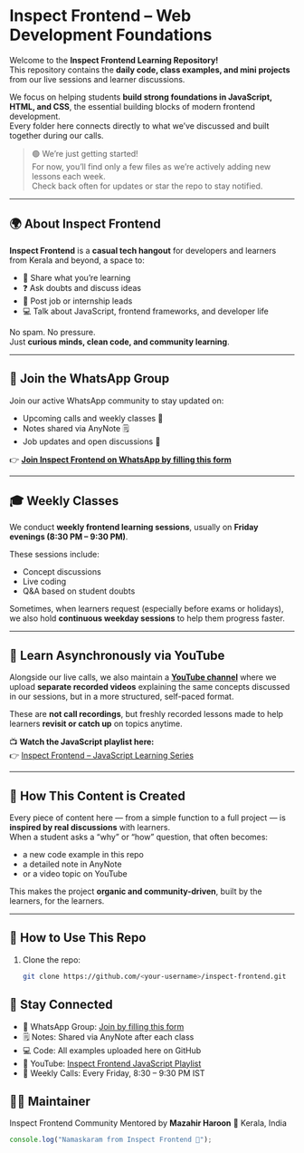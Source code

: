 # Inspect Frontend – Web Development Foundations

Welcome to the **Inspect Frontend Learning Repository!**  
This repository contains the **daily code, class examples, and mini projects** from our live sessions and learner discussions.

We focus on helping students **build strong foundations in JavaScript, HTML, and CSS**, the essential building blocks of modern frontend development.  
Every folder here connects directly to what we’ve discussed and built together during our calls.

> 🟢 We’re just getting started!  
> For now, you’ll find only a few files as we’re actively adding new lessons each week.  
> Check back often for updates or star the repo to stay notified.

---

## 🌍 About Inspect Frontend

**Inspect Frontend** is a **casual tech hangout** for developers and learners from Kerala and beyond, a space to:

- 💬 Share what you’re learning
- ❓ Ask doubts and discuss ideas
- 💼 Post job or internship leads
- 💻 Talk about JavaScript, frontend frameworks, and developer life

No spam. No pressure.  
Just **curious minds, clean code, and community learning**.

---

## 💬 Join the WhatsApp Group

Join our active WhatsApp community to stay updated on:

- Upcoming calls and weekly classes 📅
- Notes shared via AnyNote 🗒️
- Job updates and open discussions 💬

👉 **[Join Inspect Frontend on WhatsApp by filling this form](https://mazahir-haroon-frontend-engineer.neetoform.com/javascript_crash_course)**

---

## 🎓 Weekly Classes

We conduct **weekly frontend learning sessions**, usually on **Friday evenings (8:30 PM – 9:30 PM)**.

These sessions include:

- Concept discussions
- Live coding
- Q&A based on student doubts

Sometimes, when learners request (especially before exams or holidays), we also hold **continuous weekday sessions** to help them progress faster.

---

## 🎥 Learn Asynchronously via YouTube

Alongside our live calls, we also maintain a [**YouTube channel**](https://www.youtube.com/@mazahirharoon) where we upload **separate recorded videos** explaining the same concepts discussed in our sessions, but in a more structured, self-paced format.

These are **not call recordings**, but freshly recorded lessons made to help learners **revisit or catch up** on topics anytime.

📺 **Watch the JavaScript playlist here:**  
👉 [Inspect Frontend – JavaScript Learning Series](https://www.youtube.com/playlist?list=PLPFRrbkGSYzqoFJT-B3_RSMWxA5r0XBDk)

---

## 🧠 How This Content is Created

Every piece of content here — from a simple function to a full project — is **inspired by real discussions** with learners.  
When a student asks a “why” or “how” question, that often becomes:

- a new code example in this repo
- a detailed note in AnyNote
- or a video topic on YouTube

This makes the project **organic and community-driven**, built by the learners, for the learners.

---

## 🧩 How to Use This Repo

1. Clone the repo:
   ```bash
   git clone https://github.com/<your-username>/inspect-frontend.git
   ```

## 🔗 Stay Connected

- 💬 WhatsApp Group: [Join by filling this form](https://mazahir-haroon-frontend-engineer.neetoform.com/javascript_crash_course)
- 🗒️ Notes: Shared via AnyNote after each class
- 💻 Code: All examples uploaded here on GitHub
- 🎥 YouTube: [Inspect Frontend JavaScript Playlist](https://www.youtube.com/playlist?list=PLPFRrbkGSYzqoFJT-B3_RSMWxA5r0XBDk)
- 📆 Weekly Calls: Every Friday, 8:30 – 9:30 PM IST


## 👨‍💻 Maintainer

Inspect Frontend Community 
Mentored by **Mazahir Haroon**
📍 Kerala, India

```javascript
console.log("Namaskaram from Inspect Frontend 👋");
```
